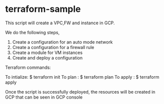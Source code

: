 # terraform-sample

This script will create a VPC,FW and instance in GCP.

We do the following steps,

1. Create a configuration for an auto mode network
2. Create a configuration for a firewall rule
3. Create a module for VM instances
4. Create and deploy a configuration

Terraform commands:

To intialize:  $ terraform init
To plan     :  $ terraform plan
To apply    :  $ terraform apply

Once the script is successfully deployed, the resources will be created in GCP that can be seen in GCP console
